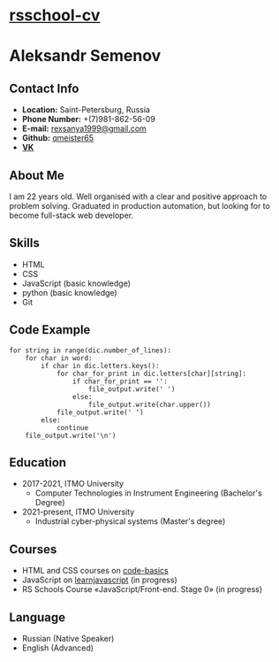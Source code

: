 # [rsschool-cv](https://qmeister65.github.io/rsschool-cv/cv)

# **Aleksandr Semenov**

## **Contact Info**
* **Location:** Saint-Petersburg, Russia
* **Phone Number:** +(7)981-862-56-09
* **E-mail:** rexsanya1999@gmail.com
* **Github:** [qmeister65](https://github.com/qmeister65)
* [**VK**](https://vk.com/id73256991)

## About Me
I am 22 years old. Well organised with a clear and positive approach to problem solving. Graduated in production automation, but looking for to become full-stack web developer.

## Skills
* HTML
* CSS
* JavaScript (basic knowledge)
* python (basic knowledge)
* Git

## Code Example
```python:
for string in range(dic.number_of_lines):
    for char in word:
        if char in dic.letters.keys():
            for char_for_print in dic.letters[char][string]:
                if char_for_print == '':
                    file_output.write(' ')
                else:
                    file_output.write(char.upper())
            file_output.write(' ')
        else:
            continue
    file_output.write('\n')
```

## Education
* 2017-2021, ITMO University
    * Computer Technologies in Instrument Engineering (Bachelor's Degree)
* 2021-present, ITMO University
    * Industrial cyber-physical systems (Master's degree)

## Courses
* HTML and CSS courses on [code-basics](https://ru.code-basics.com/)
* JavaScript on [learnjavascript](https://learn.javascript.ru/) (in progress)
* RS Schools Course «JavaScript/Front-end. Stage 0» (in progress)


## Language
* Russian (Native Speaker)
* English (Advanced)